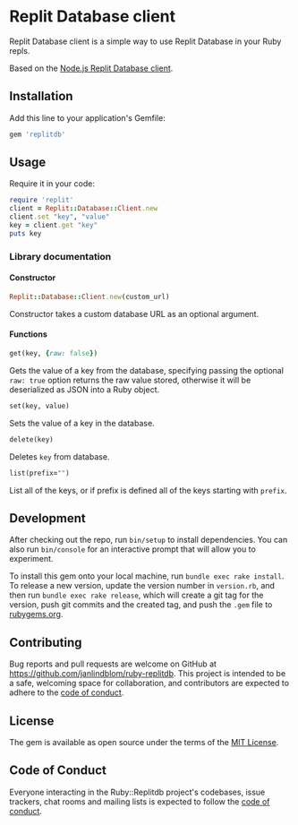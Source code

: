 # Replit Database client

Replit Database client is a simple way to use Replit Database in your Ruby repls.

Based on the [Node.js Replit Database client](https://github.com/replit/database-node).

## Installation

Add this line to your application's Gemfile:

```ruby
gem 'replitdb'
```

## Usage

Require it in your code:

```ruby
require 'replit'
client = Replit::Database::Client.new
client.set "key", "value"
key = client.get "key"
puts key
```

### Library documentation

#### Constructor

```ruby
Replit::Database::Client.new(custom_url)
```

Constructor takes a custom database URL as an optional argument.

#### Functions

```ruby
get(key, {raw: false})
```

Gets the value of a key from the database, specifying passing the optional `raw: true` option returns the raw value stored, otherwise it will be deserialized as JSON into a Ruby object.

```ruby
set(key, value)
```

Sets the value of a key in the database.

```ruby
delete(key)
```

Deletes `key` from database.

```ruby
list(prefix="")
```

List all of the keys, or if prefix is defined all of the keys starting with `prefix`.

## Development

After checking out the repo, run `bin/setup` to install dependencies. You can also run `bin/console` for an interactive prompt that will allow you to experiment.

To install this gem onto your local machine, run `bundle exec rake install`. To release a new version, update the version number in `version.rb`, and then run `bundle exec rake release`, which will create a git tag for the version, push git commits and the created tag, and push the `.gem` file to [rubygems.org](https://rubygems.org).

## Contributing

Bug reports and pull requests are welcome on GitHub at https://github.com/janlindblom/ruby-replitdb. This project is intended to be a safe, welcoming space for collaboration, and contributors are expected to adhere to the [code of conduct](https://github.com/janlindblom/ruby-replitdb/blob/master/CODE_OF_CONDUCT.md).

## License

The gem is available as open source under the terms of the [MIT License](https://opensource.org/licenses/MIT).

## Code of Conduct

Everyone interacting in the Ruby::Replitdb project's codebases, issue trackers, chat rooms and mailing lists is expected to follow the [code of conduct](https://github.com/janlindblom/ruby-replitdb/blob/master/CODE_OF_CONDUCT.md).
